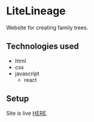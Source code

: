# LiteLineage
Website for creating family trees.
## Technologies used
* html
* css
* javascript
    * react

## Setup
Site is live [HERE](https://litelineage.netlify.app/).
